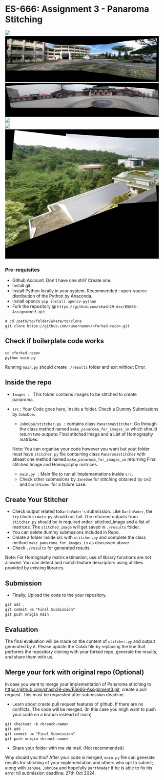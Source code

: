 
# ES-666: Assignment 3 - Panaroma Stitching

<div>
    <img src="./results/I1/Jinil_stitcher.png"/>
    <br>
    <img src="./results/I2/Jinil_stitcher.png"/>
    <br>
    <img src="./results/I3/Jinil_stitcher.png"/>
    <br>
    <img src="./results/I4/Jinil_stitcher.png"/>
    <br>
    <img src="./results/I5/Jinil_stitcher.png"/>
    <br>
    <img src="./results/I6/Jinil_stitcher.png"/>

### Pre-requisites
 - Github Account.  Don't have one still? Create one. 
 - Install git.
 - Install Python locally in your system. Recommended : open-source distribution of the Python by Anaconda.
 - Install opencv ```pip install opencv-python```
 - Fork the repository @ `https://github.com/shash29-dev/ES666-Assignment3.git`  

```
# cd /path/to/folder/where/to/clone
git clone https://github.com/<username>/<forked-repo>.git 
```

## Check if boilerplate code works

```
cd <forked-repo>
python main.py
```

Running `main.py` should create `./results` folder and exit without Error. 


## Inside the repo
 - `Images : ` This folder contains images to be stitched to create panaroma.
 - `src` : Your Code goes here, Inside a folder. Check a Dummy Submissions by `JohnDoe`.
    - `JohnDoe/stitcher.py :` contains class `PanaromaStitcher`. Go through the class method named `make_panaroma_for_images_in` which should return two outputs: Final stitched Image and a List of Homography matrices.

    Note:  You can organise your code however you want but yout folder must have `stitcher.py` file containing class `PanaromaStitcher` with atleast one method named `make_panaroma_for_images_in` returning Final stitched Image and Homography matrices.

    - `main.py :` Main file to run all Implementations inside `src`.
    - Check other submssions by `JaneDoe` for stitching obtained by cv2 and `DarthVader` for a failure case.


## Create Your Stitcher

 - Check output related to`DarthVader's` submission. Like `DarthVader`, the `try` block in `main.py` should not fail. The returned outputs from `stitcher.py` should be in required order: stitched_image and a list of matrices. The `stitched_image` will get saved in `./results` folder.
 - You can delete dummy submssions included in Repo. 
 - Create a folder inside src with `stitcher.py` and complete the class method `make_panaroma_for_images_in` as discussed above.
 - Check `./results` for generated results.

Note: For Homography matrix estimation, use of library functions are not allowed. You can detect and match feature descriptors using utilities provided by existing libraries.


## Submission
 - Finally, Upload the code to the your repository. 

```
git add .
git commit -m "Final Submission"
git push origin main
```

## Evaluation
The final evaluation will be made on the content of `stitcher.py` and output generated by it. 
Please update the Colab file by replacing the line that performs the repository cloning with your forked repo, generate the results, and share them with us.


## Merge your fork with original repo (Optional) 
In case you want to merge your implementation of Panaroma stitching to https://github.com/shash29-dev/ES666-Assignment3.git, create a pull request. 
This must be requested after submission deadline. 

 - Learn about create pull request features of github. If there are no conflicts, The code will be merged. (In this case you migh want to push your code on a branch instead of main)
  ```
  git checkout -b <branch-name>
  git add .
  git commit -m "Final Submission"
  git push origin <branch-name>
  ```
  - Share your folder with me via mail. (Not recommended)


Why should you this? After your code is merged, `main.py` file can generate results for stitching of your implementation and others who opt to submit; along with `JanDoe`, `JohnDoe` and hopefully `DarthVader` if he is able to fix his error till submission deadline: 27th Oct 2024.

